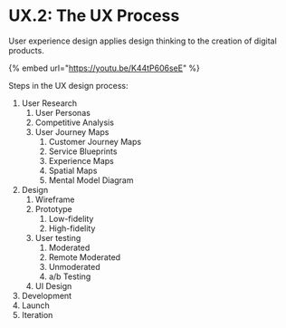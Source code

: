 # UX.2: The UX Process

User experience design applies design thinking to the creation of digital products.

{% embed url="https://youtu.be/K44tP606seE" %}

Steps in the UX design process:

1. User Research
   1. User Personas
   2. Competitive Analysis
   3. User Journey Maps
      1. Customer Journey Maps
      2. Service Blueprints
      3. Experience Maps
      4. Spatial Maps
      5. Mental Model Diagram
2. Design
   1.  Wireframe
   2. Prototype
      1. Low-fidelity
      2. High-fidelity
   3. User testing
      1. Moderated
      2. Remote Moderated
      3. Unmoderated
      4. a/b Testing
   4. UI Design
3. Development
4. Launch
5. Iteration

